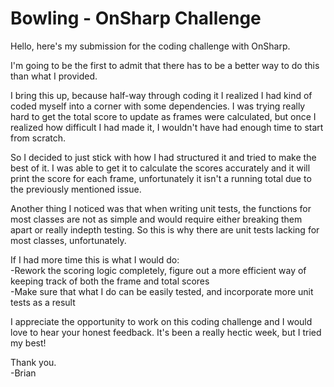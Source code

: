 # Bowling - OnSharp Challenge

Hello, here's my submission for the coding challenge with OnSharp.

I'm going to be the first to admit that there has to be a better way to do this than what I provided.

I bring this up, because half-way through coding it I realized I had kind of coded myself into a corner with some dependencies. I was trying really hard to get the total score to update as frames were calculated, but once I realized how difficult I had made it, I wouldn't have had enough time to start from scratch.

So I decided to just stick with how I had structured it and tried to make the best of it. I was able to get it to calculate the scores accurately and it will print the score for each frame, unfortunately it isn't a running total due to the previously mentioned issue.

Another thing I noticed was that when writing unit tests, the functions for most classes are not as simple and would require either breaking them apart or really indepth testing. So this is why there are unit tests lacking for most classes, unfortunately.

If I had more time this is what I would do:</br>
-Rework the scoring logic completely, figure out a more efficient way of keeping track of both the frame and total scores</br>
-Make sure that what I do can be easily tested, and incorporate more unit tests as a result

I appreciate the opportunity to work on this coding challenge and I would love to hear your honest feedback. It's been a really hectic week, but I tried my best!

Thank you. </br>
-Brian
